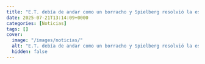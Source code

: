 ```yaml
---
title: "E.T. debía de andar como un borracho y Spielberg resolvió la escena con un truco de lo más ingenioso y humano"
date: 2025-07-21T13:14:09+0000
categories: [Noticias]
tags: []
cover:
  image: "/images/noticias/"
  alt: "E.T. debía de andar como un borracho y Spielberg resolvió la escena con un truco de lo más ingenioso y humano"
  hidden: false
---
```



